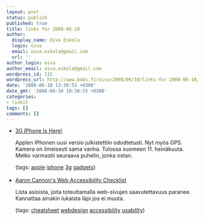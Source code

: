 ```yaml
---
layout: post
status: publish
published: true
title: links for 2008-06-10
author:
  display_name: Oiva Eskola
  login: oiva
  email: oiva.eskola@gmail.com
  url: ''
author_login: oiva
author_email: oiva.eskola@gmail.com
wordpress_id: 115
wordpress_url: http://www.bobs.fi/oiva/2008/06/10/links-for-2008-06-10/
date: '2008-06-10 13:30:55 +0300'
date_gmt: '2008-06-10 10:30:55 +0300'
categories:
- linkit
tags: []
comments: []
---
```

<ul class="delicious">
<li>
<div class="delicious-link"><a href="http://gizmodo.com/5014675/the-3g-iphone-is-official--july-11th-starting-at-199">3G IPhone Is Here!</a></div></p>
<div class="delicious-extended">Applen IPhonen uusi versio julkistettiin ododtetusti. Nyt my&ouml;s GPS. Kamera on ilmeisesti sama vanha. Tulossa suomeen 11. hein&auml;kuuta. Melko varmastii seuraava puhelin, jonka ostan.</div></p>
<div class="delicious-tags">(tags: <a href="http://del.icio.us/oiva/apple">apple</a> <a href="http://del.icio.us/oiva/iphone">iphone</a> <a href="http://del.icio.us/oiva/3g">3g</a> <a href="http://del.icio.us/oiva/gadgets">gadgets</a>)</div><br />
	</li>
<li>
<div class="delicious-link"><a href="http://cameronmoll.com/archives/2008/06/web_accessibility_checklist/">Aaron Cannon's Web Accessibility Checklist</a></div></p>
<div class="delicious-extended">Lista asioista, joita toteuttamalla web-sivujen saavutettavuus paranee. Kannattaa ainakin lukaista l&auml;pi jos ei muuta.</div></p>
<div class="delicious-tags">(tags: <a href="http://del.icio.us/oiva/cheatsheet">cheatsheet</a> <a href="http://del.icio.us/oiva/webdesign">webdesign</a> <a href="http://del.icio.us/oiva/accessibility">accessibility</a> <a href="http://del.icio.us/oiva/usability">usability</a>)</div><br />
	</li>
</ul>
